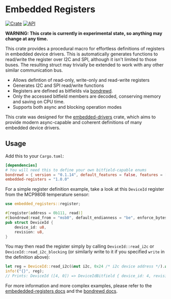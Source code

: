 # Embedded Registers

[![Crate](https://img.shields.io/crates/v/embedded-registers.svg)](https://crates.io/crates/embedded-registers)
[![API](https://docs.rs/embedded-registers/badge.svg)](https://docs.rs/embedded-registers)

**WARNING: This crate is currently in experimental state, so anything may change at any time.**

This crate provides a procedural macro for effortless definitions of registers
in embedded device drivers. This is automatically generates functions to read/write
the register over I2C and SPI, although it isn't limited to those buses. The
resulting struct may trivially be extended to work with any other similar communication bus.

- Allows defintion of read-only, write-only and read-write registers
- Generates I2C and SPI read/write functions
- Registers are defined as bitfields via [bondrewd](https://github.com/Devlyn-Nelson/Bondrewd).
- Only the accessed bitfield members are decoded, conserving memory and saving on CPU time.
- Supports both async and blocking operation modes

This crate was designed for the [embedded-drivers](https://github.com/oddlama/embedded-drivers) crate,
which aims to provide modern async-capable and coherent definitions
of many embedded device drivers.

## Usage

Add this to your `Cargo.toml`:

```toml
[dependencies]
# You will need this to define your own bitfield-capable enums
bondrewd = { version = "0.1.14", default_features = false, features = ["derive"] }
embedded-registers = "1.0.0"
```

For a simple register definition example, take a look at this `DeviceId` register
from the MCP9808 temperature sensor:

```rust
use embedded_registers::register;

#[register(address = 0b111, read)]
#[bondrewd(read_from = "msb0", default_endianness = "be", enforce_bytes = 2)]
pub struct DeviceId {
    device_id: u8,
    revision: u8,
}
```

You may then read the register simply by calling `DeviceId::read_i2c` or `DeviceId::read_i2c_blocking`
(or similarly write to it if you specified `write` in the definition above):

```rust
let reg = DeviceId::read_i2c(&mut i2c, 0x24 /* i2c device address */).await?;
info!("{}", reg);
// Prints: DeviceId ([4, 0]) => DeviceIdBitfield { device_id: 4, revision: 0 }
```

For more information and more complex examples, please refer to the [embededded-registers docs](https://docs.rs/embedded-registers) and the [bondrewd docs](https://docs.rs/bondrewd-derive).

